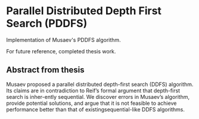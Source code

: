 # Parallel Distributed Depth First Search (PDDFS)
Implementation of Musaev's PDDFS algorithm.

For future reference, completed thesis work.

## Abstract from thesis
Musaev proposed a parallel distributed depth-first search (DDFS) algorithm. 
Its claims are in contradiction to Reif’s formal argument that depth-first search is inher-ently sequential. 
We discover errors in Musaev’s algorithm, provide potential solutions, and argue that it is not feasible to achieve performance better than that of existingsequential-like DDFS algorithms.
